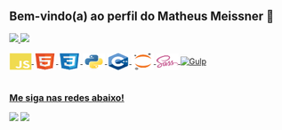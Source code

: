 ## Bem-vindo(a) ao perfil do Matheus Meissner 🦖

 <div>
   <a href="https://github.com/matheus-meissner">
   <img height="180em" src="https://github-readme-stats.vercel.app/api?username=matheus-meissner&show_icons=true&theme=dark&include_all_commits=true&count_private=true"/>
   <img height="180em" src="https://github-readme-stats.vercel.app/api/top-langs/?username=matheus-meissner&layout=compact&langs_count=6&theme=tokyonight"/>
</div>

<div style="display: inline_block"><br>
  <img align="center" alt="Js" height="30" width="40" src="https://raw.githubusercontent.com/devicons/devicon/master/icons/javascript/javascript-plain.svg">
  <img align="center" alt="HTML" height="30" width="40" src="https://raw.githubusercontent.com/devicons/devicon/master/icons/html5/html5-original.svg">
  <img align="center" alt="CSS" height="30" width="40" src="https://raw.githubusercontent.com/devicons/devicon/master/icons/css3/css3-original.svg">   
  <img align="center" alt="Python" height="30" width="40" src="https://raw.githubusercontent.com/devicons/devicon/master/icons/python/python-original.svg">
  <img align="center" alt="C++" height="30" width="40" src="https://raw.githubusercontent.com/devicons/devicon/master/icons/cplusplus/cplusplus-original.svg" />
  <img align="center" alt="Jupyter" height="30" width="40" src="https://raw.githubusercontent.com/devicons/devicon/master/icons/jupyter/jupyter-original.svg" />
  <img align="center" alt="Sass" height="30" width="40" src="https://raw.githubusercontent.com/devicons/devicon/master/icons/sass/sass-original.svg" />
  <img align="center" alt="Gulp" height="30" width="40" src="https://raw.githubusercontent.com/devicons/devicon/master/icons/gulp/gulp-original.svg" />
</div>

<br>

### Me siga nas redes abaixo!
 
<div> 
  <a href="https://instagram.com/mat.meissner" target="_blank"><img src="https://img.shields.io/badge/-Instagram-%23E4405F?style=for-the-badge&logo=instagram&logoColor=white" target="_blank"></a>
  <a href = "mailto:matheus.iembo@gmail.com"><img src="https://img.shields.io/badge/-Gmail-%23333?style=for-the-badge&logo=gmail&logoColor=white" target="_blank"></a>
</div>

